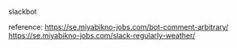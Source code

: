 
slackbot


reference:
  https://se.miyabikno-jobs.com/bot-comment-arbitrary/
  https://se.miyabikno-jobs.com/slack-regularly-weather/
